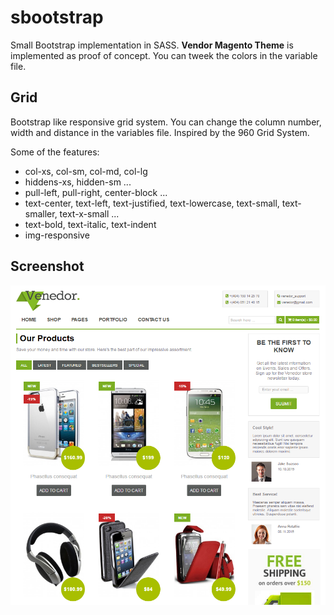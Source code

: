 # sbootstrap
Small Bootstrap implementation in SASS. **Vendor Magento Theme** is implemented as proof of concept. You can tweek the colors in the variable file.

## Grid
Bootstrap like responsive grid system. You can change the column number, width and distance in the variables file. Inspired by the 960 Grid System.

Some of the features:
+ col-xs, col-sm, col-md, col-lg
+ hiddens-xs, hidden-sm ...
+ pull-left, pull-right, center-block ...
+ text-center, text-left, text-justified, text-lowercase, text-small, text-smaller, text-x-small ...
+ text-bold, text-italic, text-indent
+ img-responsive

## Screenshot
![Screenshot](/img/screenshot.png?raw=true "Screenshot")

